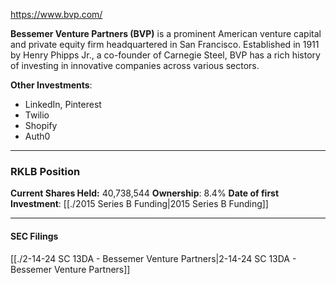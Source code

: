 https://www.bvp.com/

**Bessemer Venture Partners (BVP)** is a prominent American venture capital and private equity firm headquartered in San Francisco. Established in 1911 by Henry Phipps Jr., a co-founder of Carnegie Steel, BVP has a rich history of investing in innovative companies across various sectors. 

**Other Investments**: 
-  LinkedIn, Pinterest
-  Twilio
-  Shopify
-  Auth0

----
### RKLB Position

**Current Shares Held:** 40,738,544
**Ownership**: 8.4%
**Date of first Investment**: [[./2015 Series B Funding|2015 Series B Funding]]


----
#### SEC Filings

[[./2-14-24 SC 13DA - Bessemer Venture Partners|2-14-24 SC 13DA - Bessemer Venture Partners]]